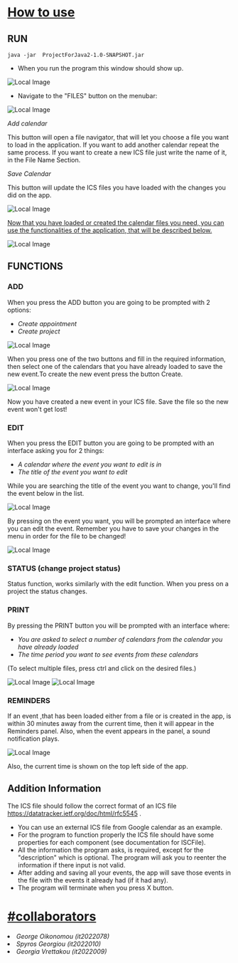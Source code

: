 # <ins> How to use </ins>

## **RUN**
    java -jar  ProjectForJava2-1.0-SNAPSHOT.jar

- When you run the program this window should show up.

![Local Image](src/main/resources/screenshotsForReadme/start.png)

- Navigate to the "FILES" button on the menubar:

![Local Image](src/main/resources/screenshotsForReadme/menu.png)

*Add calendar*  

This button will open a file navigator, that will let you choose a file you want to load
in the application. If you want to add another calendar repeat the same process. If you want to
create a new ICS file just write the name of it, in the File Name Section.

*Save Calendar*

This button will update the ICS files you have loaded with the changes you did on the app. 


![Local Image](src/main/resources/screenshotsForReadme/FileNavigator.png)

<ins>Now that you have loaded or created the calendar files you need, you can use the functionalities of the application, that will be described below. </ins>

![Local Image](src/main/resources/screenshotsForReadme/MainwithRemindresSection.png)


## FUNCTIONS

### ADD 

When you press the ADD button you are going to be prompted with 2 options:
- *Create appointment*
- *Create project*

![Local Image](src/main/resources/screenshotsForReadme/ADD.png)

When you press one of the two buttons and fill in the required information, then select one of the calendars
that you have already loaded to save the new event.To create the new event press the button Create.

![Local Image](src/main/resources/screenshotsForReadme/Appointment.png)

Now you have created a new event in your ICS file. Save the file so the new event won't get lost!

### EDIT

When you press the EDIT button you are going to be prompted with an interface asking you for 2 things:
- *A calendar where the event you want to edit is in*
- *The title of the event you want to edit*

While you are searching the title of the event you want to change, you'll find the event below in the list.

![Local Image](src/main/resources/screenshotsForReadme/Edit.png)

By pressing on the event you want, you will be prompted an interface where you can edit the event.
Remember you have to save your changes in the menu in order for the file to be changed!

![Local Image](src/main/resources/screenshotsForReadme/EditIn.png)

### STATUS (change project status)

Status function, works similarly with the edit function. When you press on a project the status changes.

### PRINT

By pressing the PRINT button you will be prompted with an interface where:
- *You are asked to select a number of calendars from the calendar you have already loaded*
- *The time period you want to see events from these calendars*

(To select multiple files, press ctrl and click on the desired files.)

![Local Image](src/main/resources/screenshotsForReadme/Print.png)
![Local Image](src/main/resources/screenshotsForReadme/Print2.png)

### REMINDERS 

If an event ,that has been loaded either from a file or is created in the app, is within 30 minutes away from the current time, 
then it will appear in the Reminders panel. Also, when the event appears in the panel, a sound notification plays.

![Local Image](src/main/resources/screenshotsForReadme/Reminders.png)

Also, the current time is shown on the top left side of the app.

## Addition Information

The ICS file should follow the correct format of an ICS file https://datatracker.ietf.org/doc/html/rfc5545 .
- You can use an external ICS file from Google calendar as an example.
- For the program to function properly the ICS file should have some properties for each
component (see documentation for ISCFile).
- All the information the program asks, is required, except for the "description" which is optional. The program will ask you to reenter the information
if there input is not valid.
- After adding and saving all your events, the app will save those events in the file with the events it already had (if
it had any).
- The program will terminate when you press X button.

# <ins>#collaborators</ins>

<li><em>George Oikonomou (it2022078) </em></li>

<li><em>Spyros Georgiou (it2022010) </em></li>

<li><em>Georgia Vrettakou (it2022009) </em></li>
